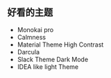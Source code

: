 ## 好看的主题

- Monokai pro
- Calmness
- Material Theme High Contrast
- Darcula
- Slack Theme Dark Mode
- IDEA like light Theme